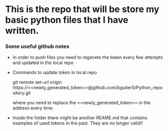 # This is the repo that will be store my basic python files that I have written. 


### Some useful github notes ##
   * In order to push files you need to regenete the token every few attempts and updated in the local repo
   * Commands to update token in local repo

        git remote set-url origin https://<<newly_generated_token>>@github.com/bgutier5/Python_repository.git
     
     where you need to replace the <<newly_generated_token>> in the address every time.
    
  * Inside the folder there might be another REAME.md that contains examples of used tokens in the past. They are no longer valid!!

